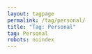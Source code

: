 ```yaml
---
layout: tagpage
permalink: /tag/personal/
title: "Tag: Personal"
tag: Personal
robots: noindex
---
```

